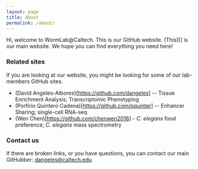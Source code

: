 ```yaml
---
layout: page
title: About
permalink: /about/
---
```


Hi, welcome to WormLab@Caltech. This is our GitHub website. (This)[] is our main website. We hope you can find everything you need here!


### Related sites

If you are looking at our website, you might be looking for some of our lab-members GitHub sites.
 * (David Angeles-Albores)[https://github.com/dangeles] -- Tissue Enrichment Analysis; Transcriptomic Phenotyping
 * (Porfirio Quintero Cadena)[https://github.com/pquinter] -- Enhancer Sharing; single-cell RNA-seq
 * (Wen Chen)[https://github.com/chenwen2016] - *C. elegans* food preference; *C. elegans* mass spectrometry


### Contact us
If there are broken links, or you have questions, you can contact our main GitHubber:
[dangeles@caltech.edu](mailto:dangeles@caltech.edu)
